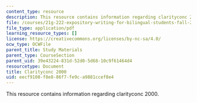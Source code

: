 ```yaml
---
content_type: resource
description: This resource contains information regarding clarityconc 2000.
file: /courses/21g-222-expository-writing-for-bilingual-students-fall-2002/eecf9108f8e886f7fe9ca9881ccef8e4_MIT21G_222F02_clarity2000.pdf
file_type: application/pdf
learning_resource_types: []
license: https://creativecommons.org/licenses/by-nc-sa/4.0/
ocw_type: OCWFile
parent_title: Study Materials
parent_type: CourseSection
parent_uid: 39e43224-831d-52d0-5d68-10c9f61464d4
resourcetype: Document
title: Clarityconc 2000
uid: eecf9108-f8e8-86f7-fe9c-a9881ccef8e4
---
```

This resource contains information regarding clarityconc 2000.